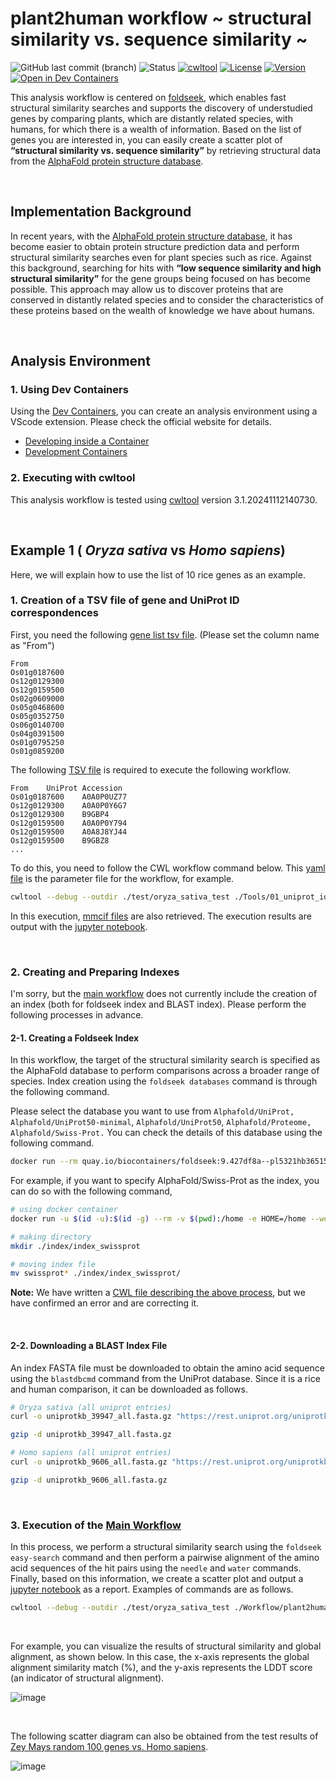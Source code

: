 # plant2human workflow ~ structural similarity vs. sequence similarity ~

![GitHub last commit (branch)](https://img.shields.io/github/last-commit/yonesora56/plant2human/main)
![Status](https://img.shields.io/badge/status-development-yellow)
[![cwltool](https://img.shields.io/badge/cwltool-3.1.20241112140730-success)](https://github.com/common-workflow-language/cwltool/releases/tag/3.1.20241112140730)
[![License](https://img.shields.io/badge/License-MIT-blue.svg)](./LICENSE)
[![Version](https://img.shields.io/badge/version-1.0.1-brightgreen)](https://github.com/yonesora56/plant2human/releases/tag/v1.0.1)
[![Open in Dev Containers](https://img.shields.io/static/v1?label=Dev%20Containers&message=python3.11&color=blue&logo=docker)](https://github.com/yonesora56/plant2human/tree/main/.devcontainer)



This analysis workflow is centered on [foldseek](https://github.com/steineggerlab/foldseek), which enables fast structural similarity searches and supports the discovery of understudied genes by comparing plants, which are distantly related species, with humans, for which there is a wealth of information.
Based on the list of genes you are interested in, you can easily create a scatter plot of **“structural similarity vs. sequence similarity”** by retrieving structural data from the [AlphaFold protein structure database](https://alphafold.ebi.ac.uk/).

&nbsp;

## Implementation Background

In recent years, with the [AlphaFold protein structure database](https://alphafold.ebi.ac.uk/), it has become easier to obtain protein structure prediction data and perform structural similarity searches even for plant species such as rice. Against this background, searching for hits with **“low sequence similarity and high structural similarity”** for the gene groups being focused on has become possible. This approach may allow us to discover proteins that are conserved in distantly related species and to consider the characteristics of these proteins based on the wealth of knowledge we have about humans.

&nbsp;

## Analysis Environment

### **1. Using Dev Containers**

Using the [Dev Containers](./.devcontainer/devcontainer.json), you can create an analysis environment using a VScode extension.
Please check the official website for details.
- [Developing inside a Container](https://code.visualstudio.com/docs/devcontainers/containers)
- [Development Containers](https://containers.dev/)

### **2. Executing with cwltool**

This analysis workflow is tested using [cwltool](https://github.com/common-workflow-language/cwltool) version 3.1.20241112140730.

&nbsp;

## Example 1 ( *Oryza sativa* vs *Homo sapiens*)

Here, we will explain how to use the list of 10 rice genes as an example.

### **1. Creation of a TSV file of gene and UniProt ID correspondences**

First, you need the following [gene list tsv file](./test/oryza_sativa_test/oryza_sativa_random_gene_list.tsv). (Please set the column name as "From")

```tsv
From
Os01g0187600
Os12g0129300
Os12g0159500
Os02g0609000
Os05g0468600
Os05g0352750
Os06g0140700
Os04g0391500
Os01g0795250
Os01g0859200
```

The following [TSV file](./test/oryza_sativa_test/rice_random_gene_idmapping_all.tsv) is required to execute the following workflow. 

```tsv
From	UniProt Accession
Os01g0187600	A0A0P0UZ77
Os12g0129300	A0A0P0Y6G7
Os12g0129300	B9GBP4
Os12g0159500	A0A0P0Y794
Os12g0159500	A0A8J8YJ44
Os12g0159500	B9GBZ8
...
```
To do this, you need to follow the CWL workflow command below.
This [yaml file](./job/uniprot_idmapping_job_example_os.yml) is the parameter file for the workflow, for example.

```bash
cwltool --debug --outdir ./test/oryza_sativa_test ./Tools/01_uniprot_idmapping.cwl ./job/uniprot_idmapping_job_example_os.yml
```
In this execution, [mmcif files](./test/oryza_sativa_test/rice_random_gene_mmcif) are also retrieved.
The execution results are output with the [jupyter notebook](./test/oryza_sativa_test/rice_random_gene_uniprot_idmapping.ipynb).

&nbsp;

### **2. Creating and Preparing Indexes**

I'm sorry, but the [main workflow](./Workflow/plant2human_v1.0.1.cwl) does not currently include the creation of an index (both for foldseek index and BLAST index).
Please perform the following processes in advance.

#### 2-1. Creating a Foldseek Index

In this workflow, the target of the structural similarity search is specified as the AlphaFold database to perform comparisons across a broader range of species.
Index creation using the `foldseek databases` command is through the following command.

Please select the database you want to use from `Alphafold/UniProt,` `Alphafold/UniProt50-minimal`, `Alphafold/UniProt50`, `Alphafold/Proteome,` `Alphafold/Swiss-Prot.`
You can check the details of this database using the following command.

```bash
docker run --rm quay.io/biocontainers/foldseek:9.427df8a--pl5321hb365157_1 foldseek databases --help
```

For example, if you want to specify AlphaFold/Swiss-Prot as the index, you can do so with the following command,

```bash
# using docker container
docker run -u $(id -u):$(id -g) --rm -v $(pwd):/home -e HOME=/home --workdir /home quay.io/biocontainers/foldseek:9.427df8a--pl5321hb365157_1 foldseek databases Alphafold/Swiss-Prot swissprot tmp --threads 8

# making directory
mkdir ./index/index_swissprot

# moving index file
mv swissprot* ./index/index_swissprot/
```
**Note:** We have written a [CWL file describing the above process](./Tools/02_foldseek_database.cwl), but we have confirmed an error and are correcting it.

&nbsp;

#### 2-2. Downloading a BLAST Index File

An index FASTA file must be downloaded to obtain the amino acid sequence using the `blastdbcmd` command from the UniProt database.
Since it is a rice and human comparison, it can be downloaded as follows.

```bash
# Oryza sativa (all uniprot entries)
curl -o uniprotkb_39947_all.fasta.gz "https://rest.uniprot.org/uniprotkb/stream?compressed=true&format=fasta&query=%28organism_id%3A39947%29"

gzip -d uniprotkb_39947_all.fasta.gz

# Homo sapiens (all uniprot entries)
curl -o uniprotkb_9606_all.fasta.gz "https://rest.uniprot.org/uniprotkb/stream?compressed=true&format=fasta&query=%28organism_id%3A9606%29"

gzip -d uniprotkb_9606_all.fasta.gz
```

&nbsp;

### 3. Execution of the [Main Workflow](./Workflow/plant2human_v1.0.1.cwl)

In this process, we perform a structural similarity search using the `foldseek easy-search` command and then perform a pairwise alignment of the amino acid sequences of the hit pairs using the `needle` and `water` commands.
Finally, based on this information, we create a scatter plot and output a [jupyter notebook](./test/oryza_sativa_test/plant2human_report.ipynb) as a report.
Examples of commands are as follows.

```bash
cwltool --debug --outdir ./test/oryza_sativa_test ./Workflow/plant2human.cwl ./job/plant2human_job_example_os.yml
```

&nbsp;

For example, you can visualize the results of structural similarity and global alignment, as shown below.
In this case, the x-axis represents the global alignment similarity match (%), and the y-axis represents the LDDT score (an indicator of structural alignment).

![image](./image/rice_test_scatter_plot.png)

&nbsp;

The following scatter diagram can also be obtained from the test results of [Zey Mays random 100 genes vs. Homo sapiens](./test/zea_mays_test).

![image](./image/zey_mays_scatter_plot.png)